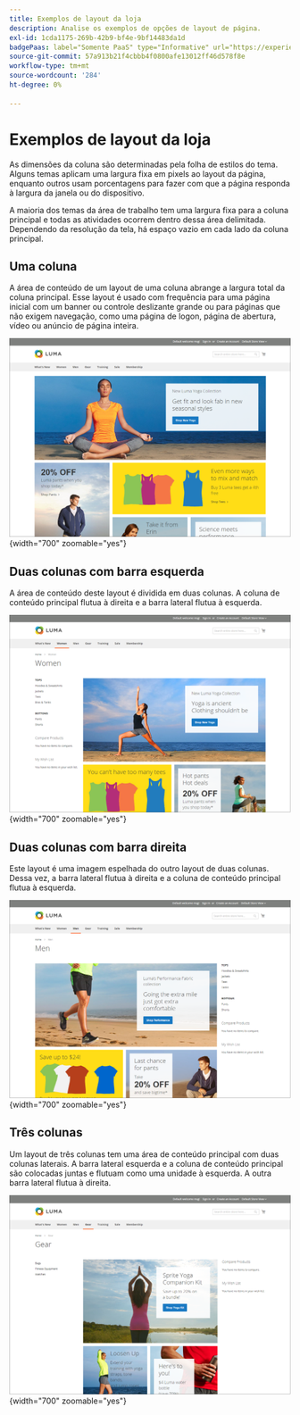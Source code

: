 ```yaml
---
title: Exemplos de layout da loja
description: Analise os exemplos de opções de layout de página.
exl-id: 1cda1175-269b-42b9-bf4e-9bf14483da1d
badgePaas: label="Somente PaaS" type="Informative" url="https://experienceleague.adobe.com/pt-br/docs/commerce/user-guides/product-solutions" tooltip="Aplica-se somente a projetos do Adobe Commerce na nuvem (infraestrutura do PaaS gerenciada pela Adobe) e a projetos locais."
source-git-commit: 57a913b21f4cbbb4f0800afe13012ff46d578f8e
workflow-type: tm+mt
source-wordcount: '284'
ht-degree: 0%

---
```


# Exemplos de layout da loja

As dimensões da coluna são determinadas pela folha de estilos do tema. Alguns temas aplicam uma largura fixa em pixels ao layout da página, enquanto outros usam porcentagens para fazer com que a página responda à largura da janela ou do dispositivo.

A maioria dos temas da área de trabalho tem uma largura fixa para a coluna principal e todas as atividades ocorrem dentro dessa área delimitada. Dependendo da resolução da tela, há espaço vazio em cada lado da coluna principal.

## Uma coluna

A área de conteúdo de um layout de uma coluna abrange a largura total da coluna principal. Esse layout é usado com frequência para uma página inicial com um banner ou controle deslizante grande ou para páginas que não exigem navegação, como uma página de logon, página de abertura, vídeo ou anúncio de página inteira.

![Exemplo de layout de uma coluna](./assets/page-layout-1-col.png){width="700" zoomable="yes"}

## Duas colunas com barra esquerda

A área de conteúdo deste layout é dividida em duas colunas. A coluna de conteúdo principal flutua à direita e a barra lateral flutua à esquerda.

![Exemplo de duas colunas com a barra esquerda](./assets/page-layout-2-col-left-bar.png){width="700" zoomable="yes"}

## Duas colunas com barra direita

Este layout é uma imagem espelhada do outro layout de duas colunas. Dessa vez, a barra lateral flutua à direita e a coluna de conteúdo principal flutua à esquerda.

![Exemplo de duas colunas com a barra direita](./assets/page-layout-2-col-right-bar.png){width="700" zoomable="yes"}

## Três colunas

Um layout de três colunas tem uma área de conteúdo principal com duas colunas laterais. A barra lateral esquerda e a coluna de conteúdo principal são colocadas juntas e flutuam como uma unidade à esquerda. A outra barra lateral flutua à direita.

![Exemplo de três colunas](./assets/page-layout-3-col.png){width="700" zoomable="yes"}
